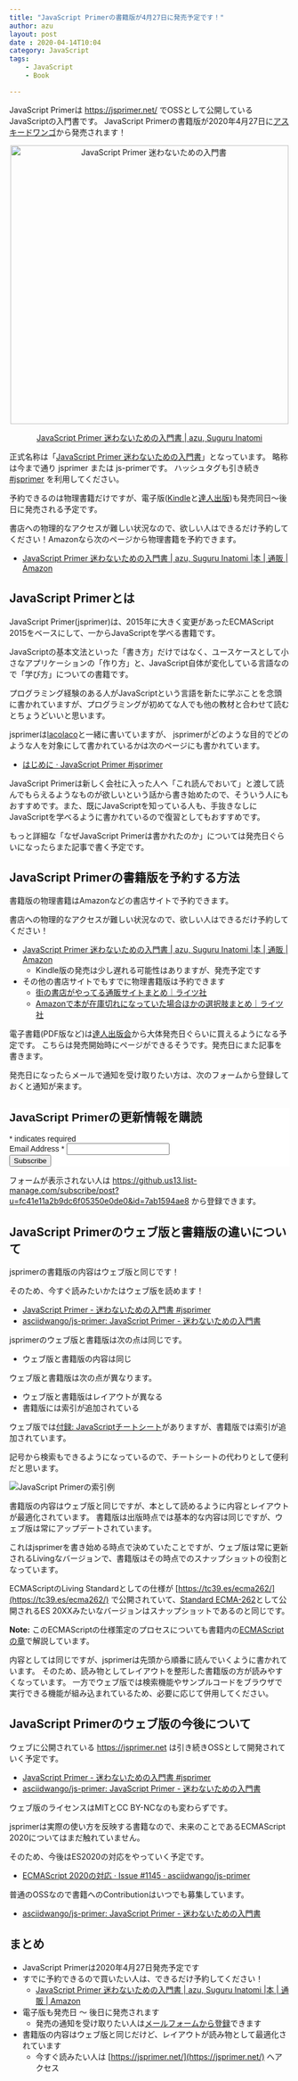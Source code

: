 ```yaml
---
title: "JavaScript Primerの書籍版が4月27日に発売予定です！"
author: azu
layout: post
date : 2020-04-14T10:04
category: JavaScript
tags:
    - JavaScript
    - Book

---
```


JavaScript Primerは <https://jsprimer.net/> でOSSとして公開しているJavaScriptの入門書です。
JavaScript Primerの書籍版が2020年4月27日に[アスキードワンゴ](https://asciidwango.jp/)から発売されます！

<div align="center">
<a href="https://www.amazon.co.jp/dp/4048930737/"><img src="https://efcl.info/wp-content/uploads/2020/04/jsprimer.jpg" width="500" alt="JavaScript Primer 迷わないための入門書" target="_blank" rel="noopener"></a>
<p><a href="https://www.amazon.co.jp/dp/4048930737/">JavaScript Primer 迷わないための入門書 | azu, Suguru Inatomi</a></p>
</div>


正式名称は「[JavaScript Primer 迷わないための入門書](https://www.amazon.co.jp/dp/4048930737/)」となっています。
略称は今まで通り jsprimer または js-primerです。
ハッシュタグも引き続き [#jsprimer](https://twitter.com/search?q=%23jsprimer&src=typed_query&f=live) を利用してください。

予約できるのは物理書籍だけですが、電子版([Kindle](https://www.amazon.co.jp/dp/4048930737/)と[達人出版](https://tatsu-zine.com/))も発売同日〜後日に発売される予定です。

書店への物理的なアクセスが難しい状況なので、欲しい人はできるだけ予約してください！Amazonなら次のページから物理書籍を予約できます。

- [JavaScript Primer 迷わないための入門書 | azu, Suguru Inatomi |本 | 通販 | Amazon](https://www.amazon.co.jp/dp/4048930737/)

## JavaScript Primerとは

JavaScript Primer(jsprimer)は、2015年に大きく変更があったECMAScript 2015をベースにして、一からJavaScriptを学べる書籍です。

JavaScriptの基本文法といった「書き方」だけではなく、ユースケースとして小さなアプリケーションの「作り方」と、JavaScript自体が変化している言語なので「学び方」についての書籍です。

プログラミング経験のある人がJavaScriptという言語を新たに学ぶことを念頭に書かれていますが、プログラミングが初めてな人でも他の教材と合わせて読むとちょうどいいと思います。

jsprimerは[lacolaco](https://github.com/lacolaco)と一緒に書いていますが、
jsprimerがどのような目的でどのような人を対象にして書かれているかは次のページにも書かれています。

- [はじめに · JavaScript Primer #jsprimer](https://jsprimer.net/intro/)

JavaScript Primerは新しく会社に入った人へ「これ読んでおいて」と渡して読んでもらえるようなものが欲しいという話から書き始めたので、そういう人にもおすすめです。また、既にJavaScriptを知っている人も、手抜きなしにJavaScriptを学べるように書かれているので復習としてもおすすめです。

もっと詳細な「なぜJavaScript Primerは書かれたのか」については発売日ぐらいになったらまた記事で書く予定です。

## JavaScript Primerの書籍版を予約する方法

書籍版の物理書籍はAmazonなどの書店サイトで予約できます。

書店への物理的なアクセスが難しい状況なので、欲しい人はできるだけ予約してください！

- [JavaScript Primer 迷わないための入門書 | azu, Suguru Inatomi |本 | 通販 | Amazon](https://www.amazon.co.jp/dp/4048930737/)
    - Kindle版の発売は少し遅れる可能性はありますが、発売予定です
- その他の書店サイトでもすでに物理書籍版は予約できます
    - [街の書店がやってる通販サイトまとめ｜ライツ社](https://www.honyaclub.com/shop/default.aspx)
    - [Amazonで本が在庫切れになっていた場合ほかの選択肢まとめ｜ライツ社](https://note.wrl.co.jp/n/n7a140482223d)

電子書籍(PDF版など)は[達人出版会](https://tatsu-zine.com/)から大体発売日ぐらいに買えるようになる予定です。
こちらは発売開始時にページができるそうです。発売日にまた記事を書きます。

発売日になったらメールで通知を受け取りたい方は、次のフォームから登録しておくと通知が来ます。

<link href="//cdn-images.mailchimp.com/embedcode/classic-10_7.css" rel="stylesheet" type="text/css">
<style type="text/css">
    #mc_embed_signup{background:#fff; clear:left; font:14px Helvetica,Arial,sans-serif; }
</style>
<div id="mc_embed_signup">
<form action="https://github.us13.list-manage.com/subscribe/post?u=fc41e11a2b9dc6f05350e0de0&amp;id=7ab1594ae8" method="post" id="mc-embedded-subscribe-form" name="mc-embedded-subscribe-form" class="validate" target="_blank" novalidate>
    <div id="mc_embed_signup_scroll">
    <h2>JavaScript Primerの更新情報を購読</h2>
<div class="indicates-required"><span class="asterisk">*</span> indicates required</div>
<div class="mc-field-group">
    <label for="mce-EMAIL">Email Address  <span class="asterisk">*</span>
</label>
    <input type="email" value="" name="EMAIL" class="required email" id="mce-EMAIL">
</div>
    <div id="mce-responses" class="clear">
        <div class="response" id="mce-error-response" style="display:none"></div>
        <div class="response" id="mce-success-response" style="display:none"></div>
    </div>
    <div style="position: absolute; left: -5000px;" aria-hidden="true"><input type="text" name="b_fc41e11a2b9dc6f05350e0de0_7ab1594ae8" tabindex="-1" value=""></div>
    <div class="clear"><input type="submit" value="Subscribe" name="subscribe" id="mc-embedded-subscribe" class="button"></div>
    </div>
</form>
</div>
<script type='text/javascript' src='//s3.amazonaws.com/downloads.mailchimp.com/js/mc-validate.js'></script><script type='text/javascript'>(function($) {window.fnames = new Array(); window.ftypes = new Array();fnames[0]='EMAIL';ftypes[0]='email';}(jQuery));var $mcj = jQuery.noConflict(true);</script>

フォームが表示されない人は <https://github.us13.list-manage.com/subscribe/post?u=fc41e11a2b9dc6f05350e0de0&id=7ab1594ae8> から登録できます。

## JavaScript Primerのウェブ版と書籍版の違いについて

jsprimerの書籍版の内容はウェブ版と同じです！

そのため、今すぐ読みたいかたはウェブ版を読めます！

- [JavaScript Primer - 迷わないための入門書 #jsprimer](https://jsprimer.net/)
- [asciidwango/js-primer: JavaScript Primer - 迷わないための入門書](https://github.com/asciidwango/js-primer)

jsprimerのウェブ版と書籍版は次の点は同じです。

- ウェブ版と書籍版の内容は同じ

ウェブ版と書籍版は次の点が異なります。

- ウェブ版と書籍版はレイアウトが異なる
- 書籍版には索引が追加されている

ウェブ版では[付録: JavaScriptチートシート](https://jsprimer.net/cheetsheet/)がありますが、書籍版では索引が追加されています。

記号から検索もできるようになっているので、チートシートの代わりとして便利だと思います。

![JavaScript Primerの索引例](https://efcl.info/wp-content/uploads/2020/04/14-1586827034.png)

書籍版の内容はウェブ版と同じですが、本として読めるように内容とレイアウトが最適化されています。
書籍版は出版時点では基本的な内容は同じですが、ウェブ版は常にアップデートされています。

これはjsprimerを書き始める時点で決めていたことですが、ウェブ版は常に更新されるLivingなバージョンで、書籍版はその時点でのスナップショットの役割となっています。

ECMAScriptのLiving Standardとしての仕様が [https://tc39.es/ecma262/](https://tc39.es/ecma262/) で公開されていて、[Standard ECMA-262](https://www.ecma-international.org/publications/standards/Ecma-262.htm)として公開されるES 20XXみたいなバージョンはスナップショットであるのと同じです。

**Note:** このECMAScriptの仕様策定のプロセスについても書籍内の[ECMAScriptの章](https://jsprimer.net/basic/ecmascript/)で解説しています。

内容としては同じですが、jsprimerは先頭から順番に読んでいくように書かれています。
そのため、読み物としてレイアウトを整形した書籍版の方が読みやすくなっています。
一方でウェブ版では検索機能やサンプルコードをブラウザで実行できる機能が組み込まれているため、必要に応じて併用してください。

## JavaScript Primerのウェブ版の今後について

ウェブに公開されている <https://jsprimer.net> は引き続きOSSとして開発されていく予定です。

- [JavaScript Primer - 迷わないための入門書 #jsprimer](https://jsprimer.net/)
- [asciidwango/js-primer: JavaScript Primer - 迷わないための入門書](https://github.com/asciidwango/js-primer)

ウェブ版のライセンスはMITとCC BY-NCなのも変わらずです。

jsprimerは実際の使い方を反映する書籍なので、未来のことであるECMAScript 2020についてはまだ触れていません。

そのため、今後はES2020の対応をやっていく予定です。

- [ECMAScript 2020の対応 · Issue #1145 · asciidwango/js-primer](https://github.com/asciidwango/js-primer/issues/1145)

普通のOSSなので書籍へのContributionはいつでも募集しています。

- [asciidwango/js-primer: JavaScript Primer - 迷わないための入門書](https://github.com/asciidwango/js-primer)

## まとめ

- JavaScript Primerは2020年4月27日発売予定です
- すでに予約できるので買いたい人は、できるだけ予約してください！
    - [JavaScript Primer 迷わないための入門書 | azu, Suguru Inatomi |本 | 通販 | Amazon](https://www.amazon.co.jp/dp/4048930737/)
- 電子版も発売日 〜 後日に発売されます
    - 発売の通知を受け取りたい人は[メールフォームから登録](https://github.us13.list-manage.com/subscribe/post?u=fc41e11a2b9dc6f05350e0de0&id=7ab1594ae8)できます
- 書籍版の内容はウェブ版と同じだけど、レイアウトが読み物として最適化されています
    - 今すぐ読みたい人は [https://jsprimer.net/](https://jsprimer.net/) へアクセス
